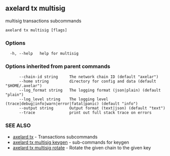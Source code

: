 ## axelard tx multisig

multisig transactions subcommands

```
axelard tx multisig [flags]
```

### Options

```
  -h, --help   help for multisig
```

### Options inherited from parent commands

```
      --chain-id string     The network chain ID (default "axelar")
      --home string         directory for config and data (default "$HOME/.axelar")
      --log_format string   The logging format (json|plain) (default "plain")
      --log_level string    The logging level (trace|debug|info|warn|error|fatal|panic) (default "info")
      --output string       Output format (text|json) (default "text")
      --trace               print out full stack trace on errors
```

### SEE ALSO

- [axelard tx](axelard_tx.md) - Transactions subcommands
- [axelard tx multisig keygen](axelard_tx_multisig_keygen.md) - sub-commands for keygen
- [axelard tx multisig rotate](axelard_tx_multisig_rotate.md) - Rotate the given chain to the given key
